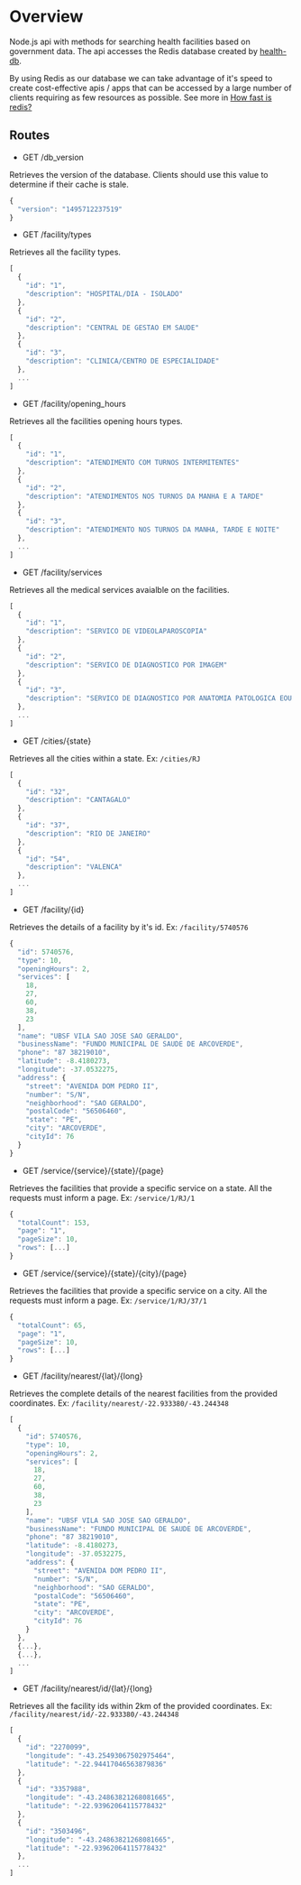 # Overview
Node.js api with methods for searching health facilities based on government data. The api accesses the Redis database created by [health-db](https://github.com/rafaelrpinto/health-db).

By using Redis as our database we can take advantage of it's speed to create cost-effective apis / apps that can be accessed by a large number of clients requiring as few resources as possible. See more in [How fast is redis?](https://redis.io/topics/benchmarks)

## Routes

- GET /db_version

Retrieves the version of the database. Clients should use this value to determine if their cache is stale.

```javascript
{
  "version": "1495712237519"
}
```

- GET /facility/types

Retrieves all the facility types.

```javascript
[
  {
    "id": "1",
    "description": "HOSPITAL/DIA - ISOLADO"
  },
  {
    "id": "2",
    "description": "CENTRAL DE GESTAO EM SAUDE"
  },
  {
    "id": "3",
    "description": "CLINICA/CENTRO DE ESPECIALIDADE"
  },
  ...
]
```

- GET /facility/opening_hours

Retrieves all the facilities opening hours types.

```javascript
[
  {
    "id": "1",
    "description": "ATENDIMENTO COM TURNOS INTERMITENTES"
  },
  {
    "id": "2",
    "description": "ATENDIMENTOS NOS TURNOS DA MANHA E A TARDE"
  },
  {
    "id": "3",
    "description": "ATENDIMENTO NOS TURNOS DA MANHA, TARDE E NOITE"
  },
  ...
]
```

- GET /facility/services

Retrieves all the medical services avaialble on the facilities.

```javascript
[
  {
    "id": "1",
    "description": "SERVICO DE VIDEOLAPAROSCOPIA"
  },
  {
    "id": "2",
    "description": "SERVICO DE DIAGNOSTICO POR IMAGEM"
  },
  {
    "id": "3",
    "description": "SERVICO DE DIAGNOSTICO POR ANATOMIA PATOLOGICA EOU CITOPATO"
  },
  ...
]
```

- GET /cities/{state}

Retrieves all the cities within a state. Ex: `/cities/RJ`

```javascript
[
  {
    "id": "32",
    "description": "CANTAGALO"
  },
  {
    "id": "37",
    "description": "RIO DE JANEIRO"
  },
  {
    "id": "54",
    "description": "VALENCA"
  },
  ...
]
```

- GET /facility/{id}

Retrieves the details of a facility by it's id. Ex: `/facility/5740576`

```javascript
{
  "id": 5740576,
  "type": 10,
  "openingHours": 2,
  "services": [
    18,
    27,
    60,
    38,
    23
  ],
  "name": "UBSF VILA SAO JOSE SAO GERALDO",
  "businessName": "FUNDO MUNICIPAL DE SAUDE DE ARCOVERDE",
  "phone": "87 38219010",
  "latitude": -8.4180273,
  "longitude": -37.0532275,
  "address": {
    "street": "AVENIDA DOM PEDRO II",
    "number": "S/N",
    "neighborhood": "SAO GERALDO",
    "postalCode": "56506460",
    "state": "PE",
    "city": "ARCOVERDE",
    "cityId": 76
  }
}
```

- GET /service/{service}/{state}/{page}

Retrieves the facilities that provide a specific service on a state. All the requests must inform a page.
Ex: `/service/1/RJ/1`

```javascript
{
  "totalCount": 153,
  "page": "1",
  "pageSize": 10,
  "rows": [...]
}
```

- GET /service/{service}/{state}/{city}/{page}

Retrieves the facilities that provide a specific service on a city. All the requests must inform a page.
Ex: `/service/1/RJ/37/1`

```javascript
{
  "totalCount": 65,
  "page": "1",
  "pageSize": 10,
  "rows": [...]
}
```

- GET /facility/nearest/{lat}/{long}

Retrieves the complete details of the nearest facilities from the provided coordinates.
Ex: `/facility/nearest/-22.933380/-43.244348`

```javascript
[
  {
    "id": 5740576,
    "type": 10,
    "openingHours": 2,
    "services": [
      18,
      27,
      60,
      38,
      23
    ],
    "name": "UBSF VILA SAO JOSE SAO GERALDO",
    "businessName": "FUNDO MUNICIPAL DE SAUDE DE ARCOVERDE",
    "phone": "87 38219010",
    "latitude": -8.4180273,
    "longitude": -37.0532275,
    "address": {
      "street": "AVENIDA DOM PEDRO II",
      "number": "S/N",
      "neighborhood": "SAO GERALDO",
      "postalCode": "56506460",
      "state": "PE",
      "city": "ARCOVERDE",
      "cityId": 76
    }
  },
  {...},
  {...},
  ...
]
```

- GET /facility/nearest/id/{lat}/{long}

Retrieves all the facility ids within 2km of the provided coordinates.
Ex: `/facility/nearest/id/-22.933380/-43.244348`

```javascript
[
  {
    "id": "2270099",
    "longitude": "-43.25493067502975464",
    "latitude": "-22.94417046563879836"
  },
  {
    "id": "3357988",
    "longitude": "-43.24863821268081665",
    "latitude": "-22.93962064115778432"
  },
  {
    "id": "3503496",
    "longitude": "-43.24863821268081665",
    "latitude": "-22.93962064115778432"
  },
  ...
]
```
